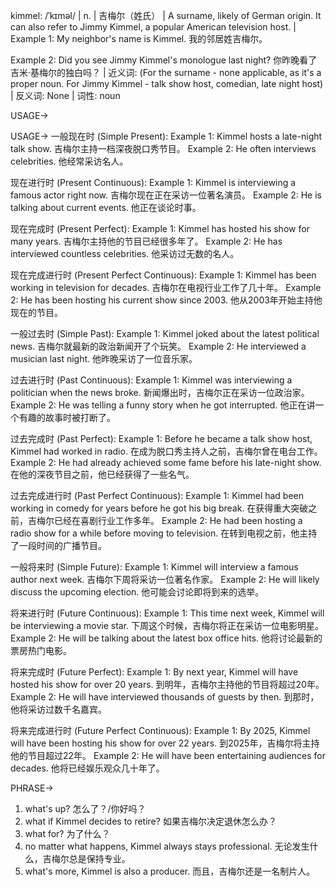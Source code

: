 kimmel: /ˈkɪməl/ | n. | 吉梅尔（姓氏） | A surname, likely of German origin.  It can also refer to Jimmy Kimmel, a popular American television host. |  Example 1:  My neighbor's name is Kimmel. 我的邻居姓吉梅尔。

Example 2: Did you see Jimmy Kimmel's monologue last night? 你昨晚看了吉米·基梅尔的独白吗？ | 近义词: (For the surname - none applicable, as it's a proper noun. For Jimmy Kimmel -  talk show host, comedian, late night host) | 反义词: None | 词性: noun


USAGE->

USAGE->
一般现在时 (Simple Present):
Example 1: Kimmel hosts a late-night talk show. 吉梅尔主持一档深夜脱口秀节目。
Example 2:  He often interviews celebrities. 他经常采访名人。

现在进行时 (Present Continuous):
Example 1: Kimmel is interviewing a famous actor right now. 吉梅尔现在正在采访一位著名演员。
Example 2: He is talking about current events. 他正在谈论时事。

现在完成时 (Present Perfect):
Example 1: Kimmel has hosted his show for many years. 吉梅尔主持他的节目已经很多年了。
Example 2: He has interviewed countless celebrities. 他采访过无数的名人。


现在完成进行时 (Present Perfect Continuous):
Example 1: Kimmel has been working in television for decades. 吉梅尔在电视行业工作了几十年。
Example 2:  He has been hosting his current show since 2003. 他从2003年开始主持他现在的节目。


一般过去时 (Simple Past):
Example 1: Kimmel joked about the latest political news. 吉梅尔就最新的政治新闻开了个玩笑。
Example 2: He interviewed a musician last night. 他昨晚采访了一位音乐家。


过去进行时 (Past Continuous):
Example 1: Kimmel was interviewing a politician when the news broke.  新闻爆出时，吉梅尔正在采访一位政治家。
Example 2: He was telling a funny story when he got interrupted. 他正在讲一个有趣的故事时被打断了。


过去完成时 (Past Perfect):
Example 1: Before he became a talk show host, Kimmel had worked in radio. 在成为脱口秀主持人之前，吉梅尔曾在电台工作。
Example 2:  He had already achieved some fame before his late-night show. 在他的深夜节目之前，他已经获得了一些名气。


过去完成进行时 (Past Perfect Continuous):
Example 1: Kimmel had been working in comedy for years before he got his big break.  在获得重大突破之前，吉梅尔已经在喜剧行业工作多年。
Example 2: He had been hosting a radio show for a while before moving to television.  在转到电视之前，他主持了一段时间的广播节目。


一般将来时 (Simple Future):
Example 1: Kimmel will interview a famous author next week. 吉梅尔下周将采访一位著名作家。
Example 2: He will likely discuss the upcoming election. 他可能会讨论即将到来的选举。


将来进行时 (Future Continuous):
Example 1: This time next week, Kimmel will be interviewing a movie star.  下周这个时候，吉梅尔将正在采访一位电影明星。
Example 2: He will be talking about the latest box office hits. 他将讨论最新的票房热门电影。


将来完成时 (Future Perfect):
Example 1: By next year, Kimmel will have hosted his show for over 20 years. 到明年，吉梅尔主持他的节目将超过20年。
Example 2: He will have interviewed thousands of guests by then. 到那时，他将采访过数千名嘉宾。


将来完成进行时 (Future Perfect Continuous):
Example 1: By 2025, Kimmel will have been hosting his show for over 22 years. 到2025年，吉梅尔将主持他的节目超过22年。
Example 2:  He will have been entertaining audiences for decades. 他将已经娱乐观众几十年了。



PHRASE->
1. what's up?  怎么了？/你好吗？
2. what if Kimmel decides to retire? 如果吉梅尔决定退休怎么办？
3. what for? 为了什么？
4. no matter what happens, Kimmel always stays professional. 无论发生什么，吉梅尔总是保持专业。
5. what's more, Kimmel is also a producer. 而且，吉梅尔还是一名制片人。

